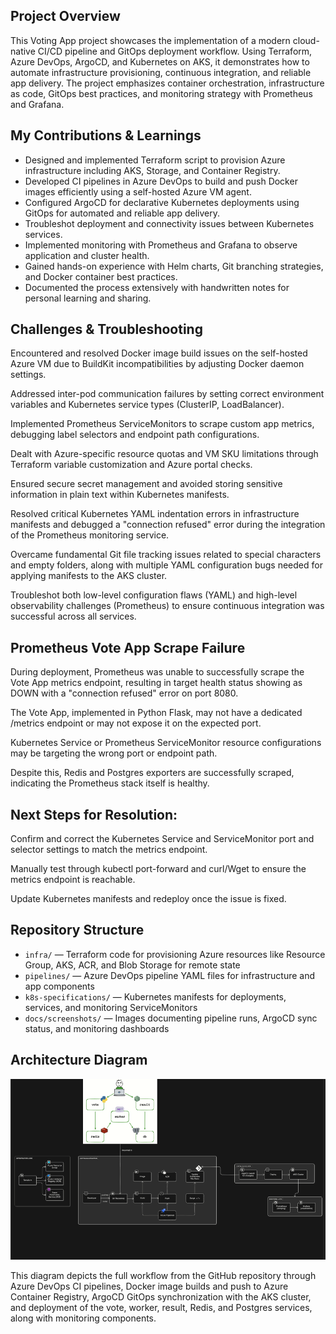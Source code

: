 
## Project Overview

This Voting App project showcases the implementation of a modern cloud-native CI/CD pipeline and GitOps deployment workflow. Using Terraform, Azure DevOps, ArgoCD, and Kubernetes on AKS, it demonstrates how to automate infrastructure provisioning, continuous integration, and reliable app delivery.
The project emphasizes container orchestration, infrastructure as code, GitOps best practices, and monitoring strategy with Prometheus and Grafana.

## My Contributions & Learnings

- Designed and implemented Terraform script to provision Azure infrastructure including AKS, Storage, and Container Registry.  
- Developed CI pipelines in Azure DevOps to build and push Docker images efficiently using a self-hosted Azure VM agent.  
- Configured ArgoCD for declarative Kubernetes deployments using GitOps for automated and reliable app delivery.  
- Troubleshot deployment and connectivity issues between Kubernetes services.  
- Implemented monitoring with Prometheus and Grafana to observe application and cluster health.  
- Gained hands-on experience with Helm charts, Git branching strategies, and Docker container best practices.  
- Documented the process extensively with handwritten notes for personal learning and sharing.

## Challenges & Troubleshooting

Encountered and resolved Docker image build issues on the self-hosted Azure VM due to BuildKit incompatibilities by adjusting Docker daemon settings.

Addressed inter-pod communication failures by setting correct environment variables and Kubernetes service types (ClusterIP, LoadBalancer).

Implemented Prometheus ServiceMonitors to scrape custom app metrics, debugging label selectors and endpoint path configurations.

Dealt with Azure-specific resource quotas and VM SKU limitations through Terraform variable customization and Azure portal checks.

Ensured secure secret management and avoided storing sensitive information in plain text within Kubernetes manifests.

Resolved critical Kubernetes YAML indentation errors in infrastructure manifests and debugged a "connection refused" error during the integration of the Prometheus monitoring service.

Overcame fundamental Git file tracking issues related to special characters and empty folders, along with multiple YAML configuration bugs needed for applying manifests to the AKS cluster.

Troubleshot both low-level configuration flaws (YAML) and high-level observability challenges (Prometheus) to ensure continuous integration was successful across all services.



## Prometheus Vote App Scrape Failure

During deployment, Prometheus was unable to successfully scrape the Vote App metrics endpoint, resulting in target health status showing as DOWN with a "connection refused" error on port 8080.

The Vote App, implemented in Python Flask, may not have a dedicated /metrics endpoint or may not expose it on the expected port.

Kubernetes Service or Prometheus ServiceMonitor resource configurations may be targeting the wrong port or endpoint path.

Despite this, Redis and Postgres exporters are successfully scraped, indicating the Prometheus stack itself is healthy.

## Next Steps for Resolution:

Confirm and correct the Kubernetes Service and ServiceMonitor port and selector settings to match the metrics endpoint.

Manually test through kubectl port-forward and curl/Wget to ensure the metrics endpoint is reachable.

Update Kubernetes manifests and redeploy once the issue is fixed.




## Repository Structure

- `infra/` — Terraform code for provisioning Azure resources like Resource Group, AKS, ACR, and Blob Storage for remote state  
- `pipelines/` — Azure DevOps pipeline YAML files for infrastructure and app components  
- `k8s-specifications/` — Kubernetes manifests for deployments, services, and monitoring ServiceMonitors  
- `docs/screenshots/` — Images documenting pipeline runs, ArgoCD sync status, and monitoring dashboards



## Architecture Diagram

![End-to-end CI/CD Pipeline](docs/screenshots/Project-workflow.PNG)

This diagram depicts the full workflow from the GitHub repository through Azure DevOps CI pipelines, Docker image builds and push to Azure Container Registry, ArgoCD GitOps synchronization with the AKS cluster, and deployment of the vote, worker, result, Redis, and Postgres services, along with monitoring components.


